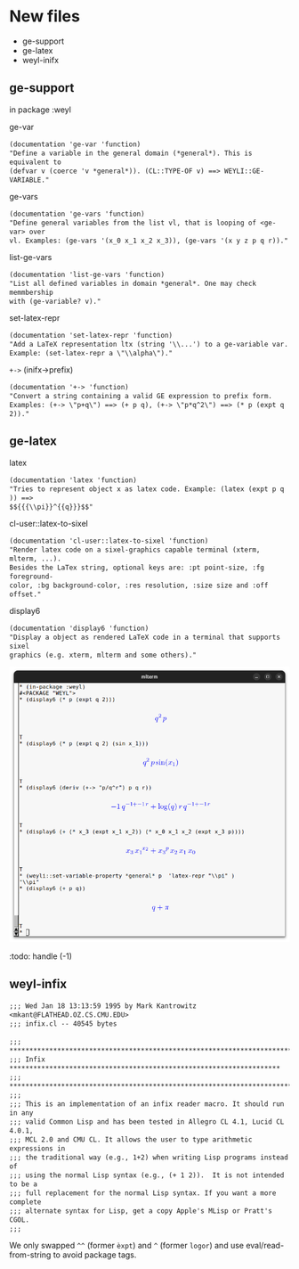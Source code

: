 # New files

* ge-support
* ge-latex
* weyl-inifx


## ge-support

in package :weyl

ge-var

    (documentation 'ge-var 'function)
    "Define a variable in the general domain (*general*). This is equivalent to
    (defvar v (coerce 'v *general*)). (CL::TYPE-OF v) ==> WEYLI::GE-VARIABLE."

ge-vars

    (documentation 'ge-vars 'function)
    "Define general variables from the list vl, that is looping of <ge-var> over
    vl. Examples: (ge-vars '(x_0 x_1 x_2 x_3)), (ge-vars '(x y z p q r))."


list-ge-vars

    (documentation 'list-ge-vars 'function)
    "List all defined variables in domain *general*. One may check memmbership
    with (ge-variable? v)."

set-latex-repr

    (documentation 'set-latex-repr 'function)
    "Add a LaTeX representation ltx (string '\\...') to a ge-variable var.
    Example: (set-latex-repr a \"\\alpha\")." 

`+->` (inifx->prefix)
 
    (documentation '+-> 'function)
    "Convert a string containing a valid GE expression to prefix form.
    Examples: (+-> \"p+q\") ==> (+ p q), (+-> \"p*q^2\") ==> (* p (expt q 2))."


## ge-latex

latex

    (documentation 'latex 'function)
    "Tries to represent object x as latex code. Example: (latex (expt p q )) ==>
    $${{{\\pi}}^{{q}}}$$"

cl-user::latex-to-sixel

    (documentation 'cl-user::latex-to-sixel 'function)
    "Render latex code on a sixel-graphics capable terminal (xterm, mlterm, ...).
    Besides the LaTex string, optional keys are: :pt point-size, :fg foreground-
    color, :bg background-color, :res resolution, :size size and :off offset."

display6

    (documentation 'display6 'function)
    "Display a object as rendered LaTeX code in a terminal that supports sixel
    graphics (e.g. xterm, mlterm and some others)."


![display6](../../docs/display6.png)

:todo: handle (-1)
    

## weyl-infix

    ;;; Wed Jan 18 13:13:59 1995 by Mark Kantrowitz <mkant@FLATHEAD.OZ.CS.CMU.EDU>
    ;;; infix.cl -- 40545 bytes

    ;;; **************************************************************************
    ;;; Infix ********************************************************************
    ;;; **************************************************************************
    ;;;
    ;;; This is an implementation of an infix reader macro. It should run in any
    ;;; valid Common Lisp and has been tested in Allegro CL 4.1, Lucid CL 4.0.1,
    ;;; MCL 2.0 and CMU CL. It allows the user to type arithmetic expressions in
    ;;; the traditional way (e.g., 1+2) when writing Lisp programs instead of
    ;;; using the normal Lisp syntax (e.g., (+ 1 2)).  It is not intended to be a
    ;;; full replacement for the normal Lisp syntax. If you want a more complete
    ;;; alternate syntax for Lisp, get a copy Apple's MLisp or Pratt's CGOL.
    ;;;

We only swapped  `^^` (former `èxpt`)  and `^` (former `logor`) and use eval/read-from-string to
avoid package tags.





